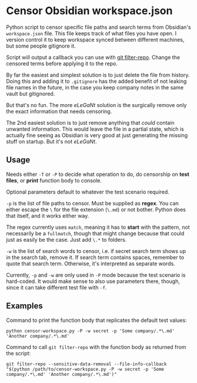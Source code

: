 # Censor Obsidian workspace.json

Python script to censor specific file paths and search terms from Obsidian's `workspace.json` file. This file keeps track of what files you have open. I version control it to keep workspace synced between different machines, but some people gitignore it.

Script will output a callback you can use with [git filter-repo](https://github.com/newren/git-filter-repo). Change the censored terms before applying it to the repo.

By far the easiest and simplest solution is to just delete the file from history. Doing this and adding it to `.gitignore` has the added benefit of not leaking file names in the future, in the case you keep company notes in the same vault but gitignored.

But that's no fun. The more _eLeGaNt_ solution is the surgically remove only the exact information that needs censoring.

The 2nd easiest solution is to just remove anything that _could_ contain unwanted information. This would leave the file in a partial state, which is actually fine seeing as Obsidian is very good at just generating the missing stuff on startup. But it's not _eLeGaNt_.

## Usage

Needs either `-T` or `-P` to decide what operation to do, do censorship on **test files**, or **print** function body to console.

Optional parameters default to whatever the test scenario required.

`-p` is the list of file paths to censor. Must be supplied as **regex**. You can either escape the `\` for the file extension (`\.md`) or not bother. Python does that itself, and it works either way.

The regex currently uses `match`, meaning it has to **start** with the pattern, not necessarily be a `fullmatch`, though that might change because that could just as easily be the case. Just add `\.*` to folders.

`-w` is the list of search words to censor, i.e. if secret search term shows up in the search tab, remove it. If search term contains spaces, remember to quote that search term. Otherwise, it's interpreted as separate words.

Currently, `-p` and `-w` are only used in `-P` mode because the test scenario is hard-coded. It would make sense to also use parameters there, though, since it can take different test file with `-f`.

## Examples

Command to print the function body that replicates the default test values:

```shell
python censor-workspace.py -P -w secret -p 'Some company/.*\.md' 'Another company/.*\.md'
```

Command to call `git filter-repo` with the function body as returned from the script:

```shell
git filter-repo --sensitive-data-removal --file-info-callback "$(python /path/to/censor-workspace.py -P -w secret -p 'Some company/.*\.md' 'Another company/.*\.md')"
```
